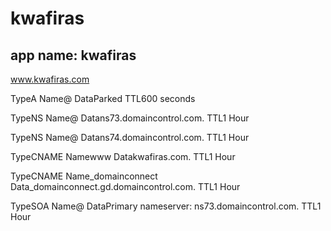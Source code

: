 # kwafiras

## app name: kwafiras 


www.kwafiras.com 


	
TypeA
Name@
DataParked
TTL600 seconds




TypeNS
Name@
Datans73.domaincontrol.com.
TTL1 Hour




TypeNS
Name@
Datans74.domaincontrol.com.
TTL1 Hour




TypeCNAME
Namewww
Datakwafiras.com.
TTL1 Hour




TypeCNAME
Name_domainconnect
Data_domainconnect.gd.domaincontrol.com.
TTL1 Hour




TypeSOA
Name@
DataPrimary nameserver: ns73.domaincontrol.com.
TTL1 Hour
